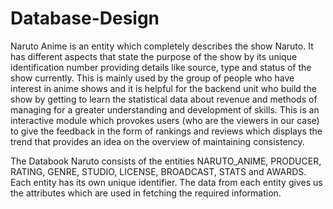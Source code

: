 # Database-Design
Naruto Anime is an entity which completely describes the show Naruto. It has different aspects that state the purpose of the show by its unique
identification number providing details like source, type and status of the show currently. This is mainly used by the group of people who have interest
in anime shows and it is helpful for the backend unit who build the show by getting to learn the statistical data about revenue and methods of
managing for a greater understanding and development of skills. This is an interactive module which provokes users (who are the viewers in our
case) to give the feedback in the form of rankings and reviews which displays the trend that provides an idea on the overview of maintaining
consistency.

The Databook Naruto consists of the entities NARUTO_ANIME, PRODUCER, RATING, GENRE, STUDIO, LICENSE, BROADCAST, STATS and
AWARDS. Each entity has its own unique identifier. The data from each entity gives us the attributes which are used in fetching the required
information.
